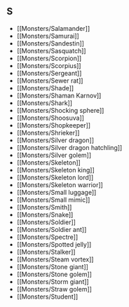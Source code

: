 ## S


- [[Monsters/Salamander]]
- [[Monsters/Samurai]]
- [[Monsters/Sandestin]]
- [[Monsters/Sasquatch]]
- [[Monsters/Scorpion]]
- [[Monsters/Scorpius]]
- [[Monsters/Sergeant]]
- [[Monsters/Sewer rat]]
- [[Monsters/Shade]]
- [[Monsters/Shaman Karnov]]
- [[Monsters/Shark]]
- [[Monsters/Shocking sphere]]
- [[Monsters/Shoosuva]]
- [[Monsters/Shopkeeper]]
- [[Monsters/Shrieker]]
- [[Monsters/Silver dragon]]
- [[Monsters/Silver dragon hatchling]]
- [[Monsters/Silver golem]]
- [[Monsters/Skeleton]]
- [[Monsters/Skeleton king]]
- [[Monsters/Skeleton lord]]
- [[Monsters/Skeleton warrior]]
- [[Monsters/Small luggage]]
- [[Monsters/Small mimic]]
- [[Monsters/Smith]]
- [[Monsters/Snake]]
- [[Monsters/Soldier]]
- [[Monsters/Soldier ant]]
- [[Monsters/Spectre]]
- [[Monsters/Spotted jelly]]
- [[Monsters/Stalker]]
- [[Monsters/Steam vortex]]
- [[Monsters/Stone giant]]
- [[Monsters/Stone golem]]
- [[Monsters/Storm giant]]
- [[Monsters/Straw golem]]
- [[Monsters/Student]]
